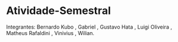 # Atividade-Semestral
Integrantes: Bernardo Kubo , Gabriel , Gustavo Hata , Luigi Oliveira , Matheus Rafaldini , Vinivius , Wilian.
 
